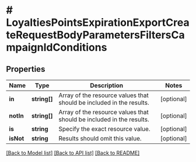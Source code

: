 # # LoyaltiesPointsExpirationExportCreateRequestBodyParametersFiltersCampaignIdConditions

## Properties

Name | Type | Description | Notes
------------ | ------------- | ------------- | -------------
**in** | **string[]** | Array of the resource values that should be included in the results. | [optional]
**notIn** | **string[]** | Array of the resource values that should be included in the results. | [optional]
**is** | **string** | Specify the exact resource value. | [optional]
**isNot** | **string** | Results should omit this value. | [optional]

[[Back to Model list]](../../README.md#models) [[Back to API list]](../../README.md#endpoints) [[Back to README]](../../README.md)
